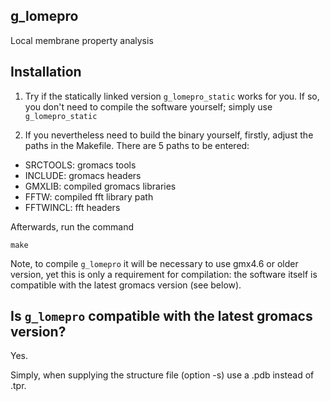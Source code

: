 ## g_lomepro ##

Local membrane property analysis

## Installation ##

1. Try if the statically linked version `g_lomepro_static` works for you. If so, you don't need to compile the software yourself; simply use `g_lomepro_static`

2. If you nevertheless need to build the binary yourself, firstly, adjust the paths in the Makefile. There are 5 paths to be entered:
 - SRCTOOLS: gromacs tools
 - INCLUDE: gromacs headers
 - GMXLIB: compiled gromacs libraries
 - FFTW: compiled fft library path
 - FFTWINCL: fft headers

Afterwards, run the command
```
make
```

Note, to compile `g_lomepro` it will be necessary to use gmx4.6 or older version, yet this is only a requirement for compilation: the software itself is compatible with the latest gromacs version (see below).

## Is `g_lomepro` compatible with the latest gromacs version? ##
Yes.

Simply, when supplying the structure file (option -s) use a .pdb instead of .tpr.
